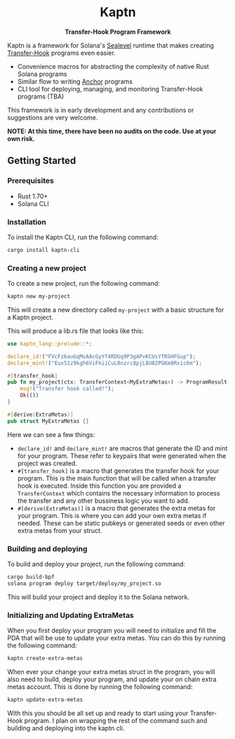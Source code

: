 <div align="center">
  <!-- <img height="170x" src="https://pbs.twimg.com/media/FVUVaO9XEAAulvK?format=png&name=small" /> -->

  <h1>Kaptn</h1>

  <p>
    <strong>Transfer-Hook Program Framework</strong>
  </p>
</div>

Kaptn is a framework for Solana's [Sealevel](https://medium.com/solana-labs/sealevel-parallel-processing-thousands-of-smart-contracts-d814b378192) runtime that makes creating [Transfer-Hook](https://solana.com/developers/guides/token-extensions/transfer-hook) programs even easier.

- Convenience macros for abstracting the complexity of native Rust Solana programs
- Similar flow to writing [Anchor](https://github.com/coral-xyz/anchor) programs
- CLI tool for deploying, managing, and monitoring Transfer-Hook programs (TBA)

This framework is in early development and any contributions or suggestions are very welcome.

**NOTE: At this time, there have been no audits on the code. Use at your own risk.**

## Getting Started

### Prerequisites

- Rust 1.70+
- Solana CLI

### Installation

To install the Kaptn CLI, run the following command:

```bash
cargo install kaptn-cli
```

### Creating a new project

To create a new project, run the following command:

```bash
kaptn new my-project
```

This will create a new directory called `my-project` with a basic structure for a Kaptn project.

This will produce a lib.rs file that looks like this:

```rust
use kaptn_lang::prelude::*;

declare_id!("FVcFz6auGqMvAAcGyYf4RDUq9P3gAPvKCUsYfRSHFGup");
declare_mint!("Eux51z9kgh6ViFkiiCuL8nzrc8pjL8U82PGKm8Rxic6m");

#[transfer_hook]
pub fn my_project(ctx: TransferContext<MyExtraMetas>) -> ProgramResult {
    msg!("Transfer hook called!");
    Ok(())
}

#[derive(ExtraMetas)]
pub struct MyExtraMetas {}

```
Here we can see a few things:

- `declare_id!` and `declare_mint!` are macros that generate the ID and mint for your program. These refer to keypairs that were generated when the project was created.
- `#[transfer_hook]` is a macro that generates the transfer hook for your program. This is the main function that will be called when a transfer hook is executed. Inside this function you are provided a `TransferContext` which contains the necessary information to process the transfer and any other bussiness logic you want to add.
- `#[derive(ExtraMetas)]` is a macro that generates the extra metas for your program. This is where you can add your own extra metas if needed. These can be static pubkeys or generated seeds or even other extra metas from your struct.

### Building and deploying

To build and deploy your project, run the following command:

```bash
cargo build-bpf
solana program deploy target/deploy/my_project.so
```

This will build your project and deploy it to the Solana network.

### Initializing and Updating ExtraMetas

When you first deploy your program you will need to initialize and fill the PDA that will be use to update your extra metas. You can do this by running the following command:

```bash
kaptn create-extra-metas
```

When ever your change your extra metas struct in the program, you will also need to build, deploy your program, and update your on chain extra metas account. This is done by running the following command:

```bash
kaptn update-extra-metas
```
With this you should be all set up and ready to start using your Transfer-Hook program. I plan on wrapping the rest of the command such and building and deploying into the kaptn cli. 
